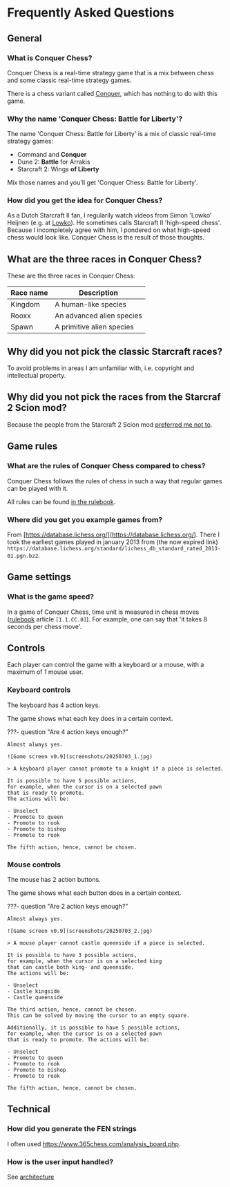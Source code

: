 # Frequently Asked Questions

## General

### What is Conquer Chess?

Conquer Chess is a real-time strategy game
that is a mix between chess and some classic real-time strategy games.

There is a chess variant called
[Conquer](https://www.chessvariants.com/invention/conquertheopponentsarmy),
which has nothing to do with this game.

### Why the name 'Conquer Chess: Battle for Liberty'?

The name 'Conquer Chess: Battle for Liberty' is a mix
of classic real-time strategy games:

- Command and **Conquer**
- Dune 2: **Battle** for Arrakis
- Starcraft 2: Wings **of Liberty**

Mix those names and you'll get 'Conquer Chess: Battle for Liberty'.

### How did you get the idea for Conquer Chess?

As a Dutch Starcraft II fan, I regularily watch videos
from Simon 'Lowko' Heijnen (e.g. at [Lowko](https://lowko.tv/)).
He sometimes calls Starcraft II 'high-speed chess'.
Because I incompletely agree with him,
I pondered on what high-speed chess would look like.
Conquer Chess is the result of those thoughts.

## What are the three races in Conquer Chess?

These are the three races in Conquer Chess:

Race name     |Description
--------------|-------------------------
Kingdom       |A human-like species
Rooxx         |An advanced alien species
Spawn         |A primitive alien species

## Why did you not pick the classic Starcraft races?

To avoid problems in areas I am unfamiliar with,
i.e. copyright and intellectual property.

## Why did you not pick the races from the Starcraf 2 Scion mod?

Because the people from the Starcraft 2 Scion mod
[preferred me not to](https://github.com/richelbilderbeek/conquer_chess/issues/113).

## Game rules

### What are the rules of Conquer Chess compared to chess?

Conquer Chess follows the rules of chess
in such a way that regular games can be played with it.

All rules can be found [in the rulebook](rulebook/README.md).

### Where did you get you example games from?

From [https://database.lichess.org/](https://database.lichess.org/).
There I took the earliest games played in january 2013
from (the now expired link)
`https://database.lichess.org/standard/lichess_db_standard_rated_2013-01.pgn.bz2`.

## Game settings

### What is the game speed?

In a game of Conquer Chess, time unit is measured in chess moves
([rulebook](rulebook/README.md) article `[1.1.CC.0]`).
For example, one can say that 'it takes 8 seconds per chess move'.

## Controls

Each player can control the game with a keyboard or a mouse,
with a maximum of 1 mouse user.

### Keyboard controls

The keyboard has 4 action keys.

The game shows what each key does in a certain context.

???- question "Are 4 action keys enough?"

    Almost always yes.

    ![Game screen v0.9](screenshots/20250703_1.jpg)

    > A keyboard player cannot promote to a knight if a piece is selected.

    It is possible to have 5 possible actions,
    for example, when the cursor is on a selected pawn
    that is ready to promote.
    The actions will be:

    - Unselect
    - Promote to queen
    - Promote to rook
    - Promote to bishop
    - Promote to rook

    The fifth action, hence, cannot be chosen.

### Mouse controls

The mouse has 2 action buttons.

The game shows what each button does in a certain context.

???- question "Are 2 action keys enough?"

    Almost always yes.

    ![Game screen v0.9](screenshots/20250703_2.jpg)

    > A mouse player cannot castle queenside if a piece is selected.

    It is possible to have 3 possible actions,
    for example, when the cursor is on a selected king
    that can castle both king- and queenside.
    The actions will be:

    - Unselect
    - Castle kingside
    - Castle queenside

    The third action, hence, cannot be chosen.
    This can be solved by moving the cursor to an empty square.

    Additionally, it is possible to have 5 possible actions,
    for example, when the cursor is on a selected pawn
    that is ready to promote. The actions will be:

    - Unselect
    - Promote to queen
    - Promote to rook
    - Promote to bishop
    - Promote to rook

    The fifth action, hence, cannot be chosen.

## Technical

### How did you generate the FEN strings

I often used <https://www.365chess.com/analysis_board.php>.


### How is the user input handled?

See [architecture](architecture/README.md)

